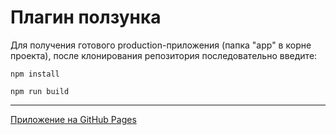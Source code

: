 # **Плагин ползунка**

Для получения готового production-приложения (папка "app" в корне проекта), 
после клонирования репозитория последовательно введите:
```
npm install
```
```
npm run build
```
---
[Приложение на GitHub Pages](https://klimanovnik.github.io/metalamp-task-4/)